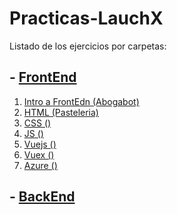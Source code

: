 # Practicas-LauchX
Listado de los ejercicios por carpetas:
## - [FrontEnd]()
1. [Intro a FrontEdn (Abogabot)](./01%20-%20Intro)
2. [HTML (Pasteleria)](./02%20-%20HTML)
3. [CSS ()](./0320%-%20CSS)
4. [JS ()]()
5. [Vuejs ()]()
6. [Vuex ()]()
7. [Azure ()]()
## - [BackEnd](.ads )
